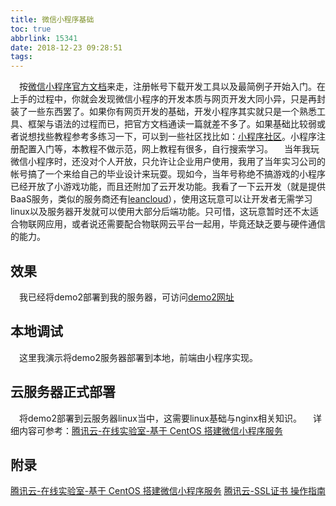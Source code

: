 ```yaml
---
title: 微信小程序基础
toc: true
abbrlink: 15341
date: 2018-12-23 09:28:51
tags:
---
```


&emsp;按[微信小程序官方文档](https://developers.weixin.qq.com/miniprogram/dev/index.html)来走，注册帐号下载开发工具以及最简例子开始入门。在上手的过程中，你就会发现微信小程序的开发本质与网页开发大同小异，只是再封装了一些东西罢了。如果你有网页开发的基础，开发小程序其实就只是一个熟悉工具、框架与语法的过程而已，把官方文档通读一篇就差不多了。如果基础比较弱或者说想找些教程参考多练习一下，可以到一些社区找比如：[小程序社区](http://www.wxapp-union.com/)。小程序注册配置入门等，本教程不做示范，网上教程有很多，自行搜索学习。
&emsp;当年我玩微信小程序时，还没对个人开放，只允许让企业用户使用，我用了当年实习公司的帐号搞了一个来给自己的毕业设计来玩耍。现如今，当年号称绝不搞游戏的小程序已经开放了小游戏功能，而且还附加了云开发功能。我看了一下云开发（就是提供BaaS服务，类似的服务商还有[leancloud](https://leancloud.cn/)），使用这玩意可以让开发者无需学习linux以及服务器开发就可以使用大部分后端功能。只可惜，这玩意暂时还不太适合物联网应用，或者说还需要配合物联网云平台一起用，毕竟还缺乏要与硬件通信的能力。

## 效果
&emsp;我已经将demo2部署到我的服务器，可访问[demo2网址](https://sh.scaugreen.cn)

## 本地调试
&emsp;这里我演示将demo2服务器部署到本地，前端由小程序实现。

## 云服务器正式部署
&emsp;将demo2部署到云服务器linux当中，这需要linux基础与nginx相关知识。
&emsp;详细内容可参考：[腾讯云-在线实验室-基于 CentOS 搭建微信小程序服务](https://cloud.tencent.com/developer/labs/lab/10004)

## 附录
[腾讯云-在线实验室-基于 CentOS 搭建微信小程序服务](https://cloud.tencent.com/developer/labs/lab/10004)
[腾讯云-SSL证书 操作指南](https://cloud.tencent.com/document/product/400/8422)